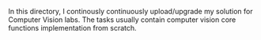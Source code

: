 In this directory, I continously continuously upload/upgrade my solution for Computer Vision labs. 
The tasks usually contain computer vision core functions implementation from scratch.
